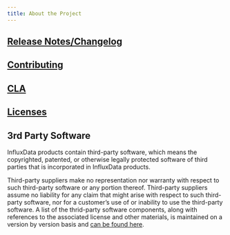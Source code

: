 ```yaml
---
title: About the Project
---
```


## [Release Notes/Changelog](/influxdb/v1.3/about_the_project/release-notes-changelog/)

## [Contributing](https://github.com/influxdata/influxdb/blob/master/CONTRIBUTING.md)

## [CLA](https://influxdata.com/community/cla/)

## [Licenses](https://github.com/influxdata/influxdb/blob/master/LICENSE)

## 3rd Party Software
InfluxData products contain third-party software, which means the copyrighted, patented, or otherwise legally protected
software of third parties that is incorporated in InfluxData products.

Third-party suppliers make no representation nor warranty with respect to such third-party software or any portion thereof. 
Third-party suppliers assume no liability for any claim that might arise with respect to such third-party software, nor for a
customer’s use of or inability to use the third-party software. A list of the thrid-party software components, along with
references to the associated license and other materials, is maintained on a version by version basis and [can be found here](https://github.com/influxdata/influxdb/blob/1.3/LICENSE_OF_DEPENDENCIES.md).
